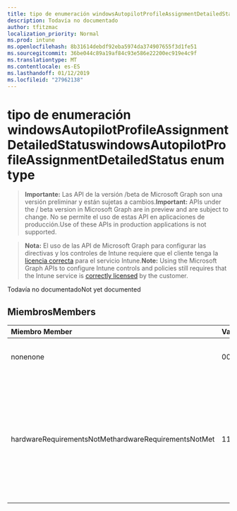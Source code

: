 ```yaml
---
title: tipo de enumeración windowsAutopilotProfileAssignmentDetailedStatus
description: Todavía no documentado
author: tfitzmac
localization_priority: Normal
ms.prod: intune
ms.openlocfilehash: 8b31614debdf92eba5974da374907655f3d1fe51
ms.sourcegitcommit: 36be044c89a19af84c93e586e22200ec919e4c9f
ms.translationtype: MT
ms.contentlocale: es-ES
ms.lasthandoff: 01/12/2019
ms.locfileid: "27962138"
---
```

# <a name="windowsautopilotprofileassignmentdetailedstatus-enum-type"></a><span data-ttu-id="0adde-103">tipo de enumeración windowsAutopilotProfileAssignmentDetailedStatus</span><span class="sxs-lookup"><span data-stu-id="0adde-103">windowsAutopilotProfileAssignmentDetailedStatus enum type</span></span>

> <span data-ttu-id="0adde-104">**Importante:** Las API de la versión /beta de Microsoft Graph son una versión preliminar y están sujetas a cambios.</span><span class="sxs-lookup"><span data-stu-id="0adde-104">**Important:** APIs under the / beta version in Microsoft Graph are in preview and are subject to change.</span></span> <span data-ttu-id="0adde-105">No se permite el uso de estas API en aplicaciones de producción.</span><span class="sxs-lookup"><span data-stu-id="0adde-105">Use of these APIs in production applications is not supported.</span></span>

> <span data-ttu-id="0adde-106">**Nota:** El uso de las API de Microsoft Graph para configurar las directivas y los controles de Intune requiere que el cliente tenga la [licencia correcta](https://go.microsoft.com/fwlink/?linkid=839381) para el servicio Intune.</span><span class="sxs-lookup"><span data-stu-id="0adde-106">**Note:** Using the Microsoft Graph APIs to configure Intune controls and policies still requires that the Intune service is [correctly licensed](https://go.microsoft.com/fwlink/?linkid=839381) by the customer.</span></span>

<span data-ttu-id="0adde-107">Todavía no documentado</span><span class="sxs-lookup"><span data-stu-id="0adde-107">Not yet documented</span></span>
## <a name="members"></a><span data-ttu-id="0adde-108">Miembros</span><span class="sxs-lookup"><span data-stu-id="0adde-108">Members</span></span>
|<span data-ttu-id="0adde-109">Miembro	</span><span class="sxs-lookup"><span data-stu-id="0adde-109">Member</span></span>|<span data-ttu-id="0adde-110">Valor</span><span class="sxs-lookup"><span data-stu-id="0adde-110">Value</span></span>|<span data-ttu-id="0adde-111">Descripción</span><span class="sxs-lookup"><span data-stu-id="0adde-111">Description</span></span>|
|:---|:---|:---|
|<span data-ttu-id="0adde-112">none</span><span class="sxs-lookup"><span data-stu-id="0adde-112">none</span></span>|<span data-ttu-id="0adde-113">0</span><span class="sxs-lookup"><span data-stu-id="0adde-113">0</span></span>|<span data-ttu-id="0adde-114">Ninguna asignación el estado detallado</span><span class="sxs-lookup"><span data-stu-id="0adde-114">No assignment detailed status</span></span>|
|<span data-ttu-id="0adde-115">hardwareRequirementsNotMet</span><span class="sxs-lookup"><span data-stu-id="0adde-115">hardwareRequirementsNotMet</span></span>|<span data-ttu-id="0adde-116">1</span><span class="sxs-lookup"><span data-stu-id="0adde-116">1</span></span>|<span data-ttu-id="0adde-117">No se cumplen los requisitos de hardware.</span><span class="sxs-lookup"><span data-stu-id="0adde-117">Hardware requirements are not met.</span></span> <span data-ttu-id="0adde-118">Esto puede ocurrir si un perfil de piloto automático Self-implementación se asigna a un dispositivo sin TPM 2.0.</span><span class="sxs-lookup"><span data-stu-id="0adde-118">This can happen if a self-deploying AutoPilot Profile is assigned to a device without TPM 2.0.</span></span>|





